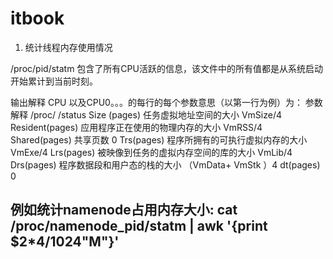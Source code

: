 # itbook
1. 统计线程内存使用情况

/proc/pid/statm
包含了所有CPU活跃的信息，该文件中的所有值都是从系统启动开始累计到当前时刻。

输出解释
CPU 以及CPU0。。。的每行的每个参数意思（以第一行为例）为：
参数 解释 /proc/ /status
    Size (pages) 任务虚拟地址空间的大小 VmSize/4
    Resident(pages) 应用程序正在使用的物理内存的大小 VmRSS/4
    Shared(pages) 共享页数 0
    Trs(pages) 程序所拥有的可执行虚拟内存的大小 VmExe/4
    Lrs(pages) 被映像到任务的虚拟内存空间的库的大小 VmLib/4
    Drs(pages) 程序数据段和用户态的栈的大小 （VmData+ VmStk ）4
    dt(pages) 0 

例如统计namenode占用内存大小: cat /proc/namenode_pid/statm | awk '{print $2*4/1024"M"}'
---

